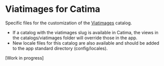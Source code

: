 # Viatimages for Catima

Specific files for the customization of the [Viatimages](https://www2.unil.ch/viatimages/) catalog.

- If a catalog with the viatimages slug is available in Catima, the views in the catalogs/viatimages folder will override those in the app.
- New locale files for this catalog are also available and should be added to the app standard directory (config/locales).

[Work in progress]